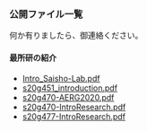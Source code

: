 ### 公開ファイル一覧  

何か有りましたら、御連絡ください。  

#### 最所研の紹介

- [Intro_Saisho-Lab.pdf](?FILE=../public_material/Intro_Saisho-Lab.pdf)
- [s20g451_introduction.pdf](?FILE=../public_material/s20g451_introduction.pdf)
- [s20g470-AERG2020.pdf](?FILE=../public_material/s20g470-AERG2020.pdf)
- [s20g470-IntroResearch.pdf](?FILE=../public_material/s20g470-IntroResearch.pdf)
- [s20g477-IntroResearch.pdf](?FILE=../public_material/s20g477-IntroResearch.pdf)

<script src='../pdfjs/build/pdf.js'> </script>
<script>
	function getFileNameFromGetFILE(){
		let url = new URL(window.location.href);
		let params=url.searchParams;
		return params.get('FILE');
	}
	
	const url=getFileNameFromGetFILE();
	pdfjsLib.GlobalWorkerOptions.workerSrc='../pdfjs/build/pdf.worker.js';
	const loadingTask=pdfjsLib.getDocument(url);
	
	(async ()=>{
		const pdf=await loadingTask.promise;
		const page=await pdf.getPage(1);
		const width=page._pageInfo.view[2];
		const height=page._pageInfo.view[3];
	
		let elmPdf=document.getElementById('replacePdfjs');
		elmPdf.innerHTML='<iframe src=\''+url+'\' height='+height+'px width='+width+'px style="zoom:1.3"></iframe>';
	})();
</script>
